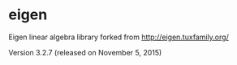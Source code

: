 # eigen
Eigen linear algebra library forked from http://eigen.tuxfamily.org/

Version 3.2.7 (released on November 5, 2015)

